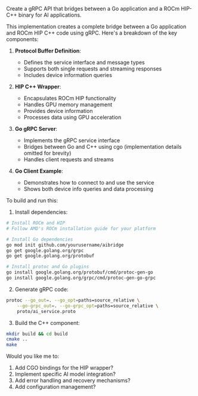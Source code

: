 Create a gRPC API that bridges between a Go application and a ROCm HIP-C++ binary for AI applications.



This implementation creates a complete bridge between a Go application and ROCm HIP C++ code using gRPC. Here's a breakdown of the key components:

1. **Protocol Buffer Definition**:
   - Defines the service interface and message types
   - Supports both single requests and streaming responses
   - Includes device information queries

2. **HIP C++ Wrapper**:
   - Encapsulates ROCm HIP functionality
   - Handles GPU memory management
   - Provides device information
   - Processes data using GPU acceleration

3. **Go gRPC Server**:
   - Implements the gRPC service interface
   - Bridges between Go and C++ using cgo (implementation details omitted for brevity)
   - Handles client requests and streams

4. **Go Client Example**:
   - Demonstrates how to connect to and use the service
   - Shows both device info queries and data processing

To build and run this:

1. Install dependencies:
```bash
# Install ROCm and HIP
# Follow AMD's ROCm installation guide for your platform

# Install Go dependencies
go mod init github.com/yourusername/aibridge
go get google.golang.org/grpc
go get google.golang.org/protobuf

# Install protoc and Go plugins
go install google.golang.org/protobuf/cmd/protoc-gen-go
go install google.golang.org/grpc/cmd/protoc-gen-go-grpc
```

2. Generate gRPC code:
```bash
protoc --go_out=. --go_opt=paths=source_relative \
    --go-grpc_out=. --go-grpc_opt=paths=source_relative \
    proto/ai_service.proto
```

3. Build the C++ component:
```bash
mkdir build && cd build
cmake ..
make
```

Would you like me to:
1. Add CGO bindings for the HIP wrapper?
2. Implement specific AI model integration?
3. Add error handling and recovery mechanisms?
4. Add configuration management?

